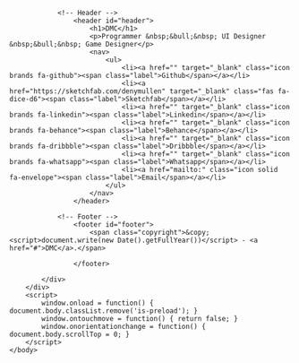 <!DOCTYPE HTML>

<html>
	<head>
		<title>DMC</title>
		<meta charset="utf-8" />
		<meta name="viewport" content="width=device-width, initial-scale=1, user-scalable=no" />
		<link rel="stylesheet" href="assets/css/main.css" />
		<noscript><link rel="stylesheet" href="assets/css/noscript.css" /></noscript>
	</head>
	<body class="is-preload">
		<div id="wrapper">
			<div id="bg"></div>
			<div id="overlay"></div>
			<div id="main">

				<!-- Header -->
					<header id="header">
						<h1>DMC</h1>
						<p>Programmer &nbsp;&bull;&nbsp; UI Designer &nbsp;&bull;&nbsp; Game Designer</p>
						<nav>
							<ul>
								<li><a href="" target="_blank" class="icon brands fa-github"><span class="label">Github</span></a></li>
								<li><a href="https://sketchfab.com/denymullen" target="_blank" class="fas fa-dice-d6"><span class="label">Sketchfab</span></a></li>
								<li><a href="" target="_blank" class="icon brands fa-linkedin"><span class="label">Linkedin</span></a></li>
								<li><a href="" target="_blank" class="icon brands fa-behance"><span class="label">Behance</span></a></li>
								<li><a href="" target="_blank" class="icon brands fa-dribbble"><span class="label">Dribbble</span></a></li>
								<li><a href="" target="_blank" class="icon brands fa-whatsapp"><span class="label">Whatsapp</span></a></li>
								<li><a href="mailto:" class="icon solid fa-envelope"><span class="label">Email</span></a></li>
							</ul>
						</nav>
					</header>

				<!-- Footer -->
					<footer id="footer">
						<span class="copyright">&copy; <script>document.write(new Date().getFullYear())</script> - <a href="#">DMC</a>.</span>
						
					</footer>

			</div>
		</div>
		<script>
			window.onload = function() { document.body.classList.remove('is-preload'); }
			window.ontouchmove = function() { return false; }
			window.onorientationchange = function() { document.body.scrollTop = 0; }
		</script>
	</body>
</html>
